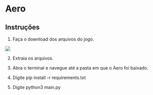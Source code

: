 # Aero

## Instruções

1. Faça o download dos arquivos do jogo.

![](https://i.ibb.co/k4h05Wj/download.png)

2. Extraia os arquivos.

3. Abra o terminal e navegue até a pasta em que o Aero foi baixado.
4. Digite pip install -r requirements.txt
5. Digite python3 main.py

